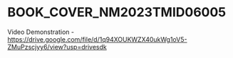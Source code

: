 # BOOK_COVER_NM2023TMID06005
Video Demonstration - https://drive.google.com/file/d/1q94XOUKWZX40ukWg1oV5-ZMuPzscjyy6/view?usp=drivesdk
